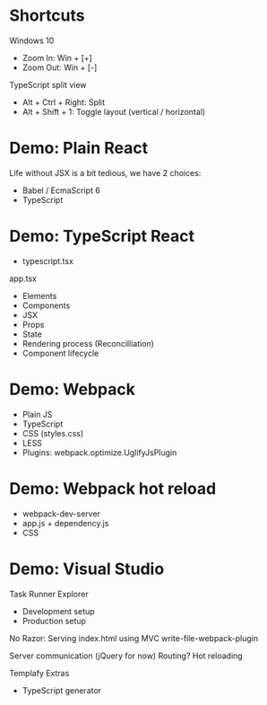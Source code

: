 
# Shortcuts

Windows 10
- Zoom In: Win + [+]
- Zoom Out: Win + [-]

TypeScript split view
- Alt + Ctrl + Right: Split
- Alt + Shift + 1: Toggle layout (vertical / horizontal)

# Demo: Plain React

Life without JSX is a bit tedious, we have 2 choices:
- Babel / EcmaScript 6
- TypeScript

# Demo: TypeScript React

- typescript.tsx

app.tsx

- Elements
- Components
- JSX
- Props
- State
- Rendering process (Reconcilliation)
- Component lifecycle

# Demo: Webpack

- Plain JS
- TypeScript
- CSS (styles.css)
- LESS
- Plugins: webpack.optimize.UglifyJsPlugin

# Demo: Webpack hot reload

- webpack-dev-server
- app.js + dependency.js
- CSS

# Demo: Visual Studio

Task Runner Explorer
- Development setup
- Production setup

No Razor: Serving index.html using MVC write-file-webpack-plugin

Server communication (jQuery for now)
Routing?
Hot reloading

Templafy Extras

- TypeScript generator